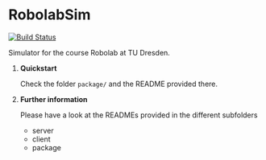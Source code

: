 RobolabSim
==========

[![Build Status](https://travis-ci.org/max-leuthaeuser/RobolabSim.svg)](https://travis-ci.org/max-leuthaeuser/RobolabSim)

Simulator for the course Robolab at TU Dresden.

1. **Quickstart**
    
    Check the folder ```package/``` and the README provided there.

2. **Further information**

    Please have a look at the READMEs provided in the different subfolders
    - server
    - client
    - package
